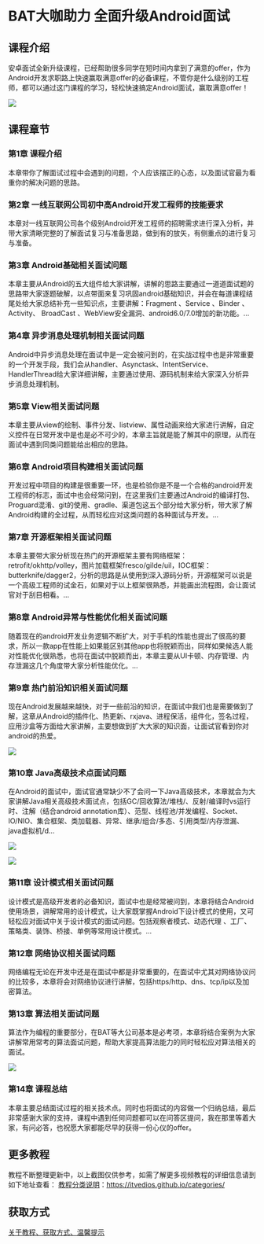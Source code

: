 # BAT大咖助力 全面升级Android面试

## 课程介绍

安卓面试全新升级课程，已经帮助很多同学在短时间内拿到了满意的offer，作为Android开发求职路上快速赢取满意offer的必备课程，不管你是什么级别的工程师，都可以通过这门课程的学习，轻松快速搞定Android面试，赢取满意offer！

![](img/BAT大咖助力，全面升级Android面试1.png)

## 课程章节

### 第1章 课程介绍

本章带你了解面试过程中会遇到的问题，个人应该摆正的心态，以及面试官最为看重你的解决问题的思路。

### 第2章 一线互联网公司初中高Android开发工程师的技能要求

本章对一线互联网公司各个级别Android开发工程师的招聘需求进行深入分析，并带大家清晰完整的了解面试复习与准备思路，做到有的放矢，有侧重点的进行复习与准备。

### 第3章 Android基础相关面试问题

本章主要从Android的五大组件给大家讲解，讲解的思路主要通过一道道面试题的思路带大家逐题破解，以点带面来复习巩固android基础知识，并会在每道课程结尾处给大家总结补充一些知识点，主要讲解：Fragment 、Service 、Binder 、Activity、 BroadCast 、WebView安全漏洞、android6.0/7.0增加的新功能。...

### 第4章 异步消息处理机制相关面试问题

Android中异步消息处理在面试中是一定会被问到的，在实战过程中也是非常重要的一个开发手段，我们会从handler、Asynctask、IntentService、HandlerThread给大家详细讲解，主要通过使用、源码机制来给大家深入分析异步消息处理机制。

### 第5章 View相关面试问题

本章主要从view的绘制、事件分发、listview、属性动画来给大家进行讲解，自定义控件在日常开发中是也是必不可少的，本章主旨就是能了解其中的原理，从而在面试中遇到同类问题能给出相应的思路。

### 第6章 Android项目构建相关面试问题

开发过程中项目的构建是很重要一环，也是检验你是不是一个合格的android开发工程师的标志，面试中也会经常问到，在这里我们主要通过Android的编译打包、Proguard混淆、git的使用、gradle、渠道包这五个部分给大家分析，带大家了解Android构建的全过程，从而轻松应对这类问题的各种面试与开发。...

### 第7章 开源框架相关面试问题

本章主要带大家分析现在热门的开源框架主要有网络框架：retrofit/okhttp/volley，图片加载框架fresco/gilde/uil，IOC框架：butterknife/dagger2，分析的思路是从使用到深入源码分析，开源框架可以说是一个高级工程师的试金石，如果对于以上框架很熟悉，并能画出流程图，会让面试官对于刮目相看。...

### 第8章 Android异常与性能优化相关面试问题

随着现在的android开发业务逻辑不断扩大，对于手机的性能也提出了很高的要求，所以一款app在性能上如果能区别其他app也将脱颖而出，同样如果候选人能对性能优化很熟悉，也将在面试中脱颖而出，本章主要从UI卡顿、内存管理、内存泄漏这几个角度带大家分析性能优化。...

### 第9章 热门前沿知识相关面试问题

现在Android发展越来越快，对于一些前沿的知识，在面试中我们也是需要做到了解，这章从Android的插件化、热更新、rxjava、进程保活，组件化，签名过程，应用沙盒等方面给大家讲解，主要想做到扩大大家的知识面，让面试官看到你对android的热爱。

![](img/BAT大咖助力，全面升级Android面试2.png)

### 第10章 Java高级技术点面试问题

在Android的面试中，面试官通常缺少不了会问一下Java高级技术，本章就会为大家讲解Java相关高级技术面试点，包括GC/回收算法/堆栈/、反射/编译时vs运行时、注解（结合android annotation库）、范型、线程池/并发编程、Socket、IO/NIO、集合框架、类加载器、异常、继承/组合/多态、引用类型/内存泄漏、java虚拟机/d...

![](img/BAT大咖助力，全面升级Android面试3.png)

![](img/BAT大咖助力，全面升级Android面试4.png)

### 第11章 设计模式相关面试问题

设计模式是高级开发者的必备知识，面试中也是经常被问到，本章将结合Android使用场景，讲解常用的设计模式，让大家既掌握Android下设计模式的使用，又可轻松应对面试中关于设计模式的面试问题。包括观察者模式、动态代理 、工厂、策略类、装饰、桥接、单例等常用设计模式。...

### 第12章 网络协议相关面试问题

网络编程无论在开发中还是在面试中都是非常重要的，在面试中尤其对网络协议问的比较多，本章将会对网络协议进行讲解，包括https/http、dns、tcp/ip以及加密算法。

### 第13章 算法相关面试问题

算法作为编程的重要部分，在BAT等大公司基本是必考项，本章将结合案例为大家讲解常用常考的算法面试问题，帮助大家提高算法能力的同时轻松应对算法相关的面试。

![](img/BAT大咖助力，全面升级Android面试5.png)

### 第14章 课程总结

本章主要总结面试过程的相关技术点。同时也将面试的内容做一个归纳总结，最后非常感谢大家的支持，课程中遇到任何问题都可以在问答区提问，我在那里等着大家，有问必答，也祝愿大家都能尽早的获得一份心仪的offer。

## 更多教程

教程不断整理更新中，以上截图仅供参考，如需了解更多视频教程的详细信息请到如下地址查看：
[教程分类说明](https://itvedios.github.io/categories/)：<https://itvedios.github.io/categories/>

## 获取方式

[关于教程、获取方式、温馨提示](https://itvedios.github.io/about/)
